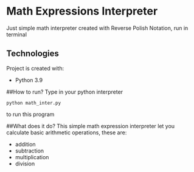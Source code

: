 # Math Expressions Interpreter
Just simple math interpreter created with Reverse Polish Notation, run in terminal

## Technologies
Project is created with:
* Python 3.9

##How to run?
Type in your python interpreter
```
python math_inter.py
```
to run this program

##What does it do?
This simple math expression interpreter let you calculate basic arithmetic operations, these are:
* addition
* subtraction
* multiplication
* division


